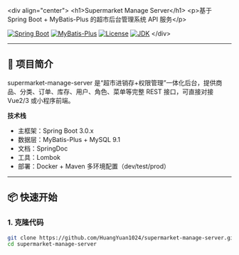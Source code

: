 &lt;div align="center"&gt;
&lt;h1&gt;Supermarket Manage Server&lt;/h1&gt;
&lt;p&gt;基于 Spring Boot + MyBatis-Plus 的超市后台管理系统 API 服务&lt;/p&gt;

[![Spring Boot](https://img.shields.io/badge/Spring%20Boot-3.0.x-6DB33F?logo=springboot)](https://spring.io/projects/spring-boot)
[![MyBatis-Plus](https://img.shields.io/badge/MyBatis--Plus-3.5.x-FF5722?logo=MyBatis)](https://baomidou.com/)
[![License](https://img.shields.io/badge/license-MIT-blue.svg)](LICENSE)
[![JDK](https://img.shields.io/badge/JDK-17+-green.svg)](https://openjdk.org/)
&lt;/div&gt;

---

## 🧭 项目简介
supermarket-manage-server 是“超市进销存+权限管理”一体化后台，提供商品、分类、订单、库存、用户、角色、菜单等完整 REST 接口，可直接对接 Vue2/3 或小程序前端。

**技术栈**
- 主框架：Spring Boot 3.0.x
- 数据层：MyBatis-Plus + MySQL 9.1
- 文档：SpringDoc
- 工具：Lombok
- 部署：Docker + Maven 多环境配置（dev/test/prod）

---

## 📦 快速开始
### 1. 克隆代码
```bash
git clone https://github.com/HuangYuan1024/supermarket-manage-server.git
cd supermarket-manage-server